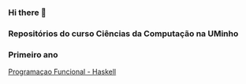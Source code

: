 ### Hi there 👋

### Repositórios do curso Ciências da Computação na UMinho


### Primeiro ano

[Programaçao Funcional - Haskell](https://github.com/Miguelii/PF)
